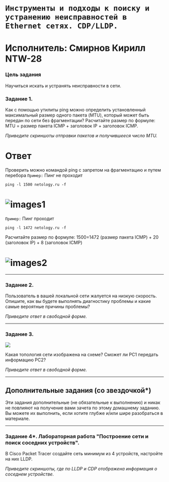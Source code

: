 # `Инструменты и подходы к поиску и устранению неисправностей в Ethernet сетях. CDP/LLDP.`

# Исполнитель: Смирнов Кирилл NTW-28

### Цель задания

Научиться искать и устранять неисправности в сети.

### Задание 1.

Как с помощью утилиты ping можно определить установленный максимальный размер одного пакета (MTU), который может быть передан по сети без фрагментации?
Расчитайте размер по формуле: MTU = размер пакета ICMP + заголовок IP + заголовок ICMP.

*Приведите скриншоты отправки пакетов и получившееся число MTU.*
# Ответ
Проверить можно командой ping c запретом на фрагментацию и путем перебора 
`Пример:` Пинг не проходит 
```console
ping -l 1500 netology.ru -f
```
# ![images1]()

`Пример:` Пинг проходит
```
ping -l 1472 netology.ru -f
```
Расчитайте размер по формуле: 1500=1472 (размер пакета ICMP) + 20 (заголовок IP) + 8 (заголовок ICMP)

# ![images2]()
---

### Задание 2.

Пользователь в вашей локальной сети жалуется на низкую скорость. Опишите, как вы будете выполнять диагностику проблемы и какие самые вероятные причины проблемы? 

*Приведите ответ в свободной форме.*

---

### Задание 3.

![](https://i.ibb.co/tQSxS4r/network.png)

Какая топология сети изображена на схеме? Сможет ли PC1 передать информацию PC2?

*Приведите ответ в свободной форме.*

---

## Дополнительные задания (со звездочкой*)

Эти задания дополнительные (не обязательные к выполнению) и никак не повлияют на получение вами зачета по этому домашнему заданию. Вы можете их выполнить, если хотите глубже и/или шире разобраться в материале.

---

### Задание 4*. Лабораторная работа "Построение сети и поиск соседних устройств".

В Cisco Packet Tracer создайте сеть минимум из 4 устройств, настройте на них LLDP.

*Приведите скриншоты, где по LLDP и CDP отображена информация о соседнем устройстве.*

